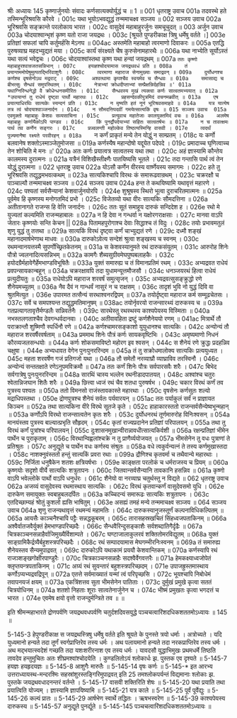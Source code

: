 श्रीः
अध्यायः 145
कृष्णार्जुनयोः संवादः कर्णसात्यक्योर्युद्धं च ॥ 1 ॥
001	धृतराष्ट्र उवाच 
001a	तदवस्थे हते तस्मिन्भूरिश्रवसि कौरवे ।
001c	यथा भूयोऽभवद्युद्धं तन्ममाचक्ष्व सञ्जय ॥
002	सञ्जय उवाच 
002a	भूरिश्रवसि सङ्क्रान्ते परलोकाय भारत ।
002c	वासुदेवं महाबाहुरर्जुनः समचूचुदत् ॥
003	अर्जुन उवाच 
003a	चोदयाश्वान्भृशं कृष्ण यतो राजा जयद्रथः ।
003c	[श्रूयते पुण्डरीकाक्ष त्रिषु धर्मेषु वर्तते ।]
003e	प्रतिज्ञां सफलां चापि कर्तुमर्हसि मेऽनघ ॥
004ac	अस्तमेति महाबाहो त्वरमाणो दिवाकरः ॥
005a	एतद्धि पुरुषव्याघ्र महदभ्युद्यतं मया ।
005c	कार्यं संरक्ष्यते चैष कुरुसेनामहारथैः ॥
006a	यथा नाभ्येति सूर्योऽस्तं यथा सत्यं भवेद्वचः ।
006c	चोदयाश्वांस्तथा कृष्ण यथा हन्यां जयद्रथम् ॥
007a	`ततः कृष्णो महाबाहुरश्वान्रजतसन्निभान् ।
007c	हयज्ञश्चोदयामास जयद्रथवधं प्रति ॥
008a	तं प्रयान्तममोघेषुमुत्पतद्भिरिवाशुगैः ।
008c	त्वरमाणा महाराज सेनामुख्याः समाद्रवन् ॥
009a	दुर्योधनश्च कर्णश्च वृषसेनोऽथ मद्रराट् ।
009c	अश्वत्थामा कृपश्चैव स्वयमेव च सैन्धवः ॥
010a	समासाद्य च बीभत्सुः सैन्धवं समुपस्थितम् ।
010c	नेत्राभ्यां क्रोधदीप्ताभ्यां सम्प्रैक्षन्निर्दहन्निव ॥'
011a	यथाग्निरिन्धनेद्धो वै क्रोधेन्धनसमीरितः ।
011c	सैन्धवस्य मुखं त्यक्त्वा कर्णः सात्वतमभ्ययात् ॥
012a	*उपायान्तं तु राधेयं दृष्ट्वा पार्थो महारथः ।
012c	प्रहसन्देवकीपुत्रमिदं वचनमब्रवीत् ॥
013a	एष प्रयात्याधिरथिः सात्यकेः स्यन्दनं प्रति ।
013c	न मृष्यति हतं नूनं भूरिश्रवसमाहवे ॥
014a	यत्र यात्येष तत्र त्वं चोदयाश्वाञ्जनार्दन ।
014c	न सौमदत्तिपदवीं गमयेत्सात्यकिं वृषः ॥
015	सञ्जय उवाच 
015a	एवमुक्तो महाबाहुः केशवः सव्यसाचिना ।
015c	प्रत्युवाच महातेजाः कालयुक्तमिदं वचः ॥
016a	अलमेष महाबाहुः कर्णायैकोऽपि पाण्डव ।
016c	किं पुनर्द्रौपदेयाभ्यां सहितः सात्वतर्षभः ॥
017a	न च तावत्क्षमः पार्थ तव कर्णेन सङ्गरः ।
017c	प्रज्वलन्ती महोल्केव तिष्ठत्यस्मिन्हि वासवी ।
017e	त्वदर्थं पूज्यमानैषा रक्ष्यते परवीरहन् ॥
018a	`न कर्णं प्राकृतं मन्ये तेन योद्धुं न साम्प्रतम् ।
018c	यः कर्णो बलवानेष शक्तोऽस्माञ्जेतुमोजसा ॥
019a	कर्णस्यैष महान्दोषो यद्दूयेत पदेपदे ।
019c	प्रमादाच्च घृणित्वाच्च तेन शोचिति मे मनः ॥'
020a	अतः कर्णः प्रयात्वत्र सात्वतस्य यथा तथा ।
020c	अहं ज्ञास्यामि कौन्तेय कालमस्य दुरात्मनः ॥
021a	यत्रैनं विशिखैस्तीक्ष्णैः पातयिष्यसि भूतले ।
021c	तदा गन्तासि पार्थ त्वं तेन योद्धुं दुरात्मना ॥
022	धृतराष्ट्र उवाच 
022a	योऽसौ कर्णेन वीरस्य वार्ष्णेयस्य समागमः ।
022c	हते तु भूरिश्रवसि तद्युद्धमभवत्कथम् ॥
023a	सात्यकिश्चापि विरथः कं समारूढवान्रथम् ।
023c	चक्ररक्षौ च पाञ्चाल्यौ तन्ममाचक्ष्व सञ्जय ॥
024	सञ्जय उवाच 
024a	हन्त ते कथयिष्यामि यथावृत्तं महारणे ।
024c	पश्यतां सर्वसैन्यानां केशवार्जुनयोरपि ।
024e	शुश्रूषस्व स्थिरो भूत्वा दुराचरितमात्मनः ॥
025a	पूर्वमेव हि कृष्णस्य मनोगतमिदं प्रभो ।
025c	विजेतव्यो यथा वीरः सात्यकिः सौमदत्तिना ॥
026a	अतीतानागते राजन्स हि वेत्ति जनार्दनः ।
026c	ततः सूतं समाहूय दारुकं सन्दिदेश ह ।
026e	रथो मे युज्यतां कल्यमिति राजन्महाबालः ॥
027a	न हि देवा न गन्धर्वा न यक्षोरगराक्षसाः ।
027c	मानवा वाऽपि जेतारः कृष्णयोः सन्ति केचन ||
028a	पितामहपुरोगाश्च देवाः सिद्धाश्च तं विदुः ।
028c	तयोः प्रभावमतुलं शृणु युद्धं तु तत्तथा ॥
029a	सात्यकिं विरथं दृष्ट्वा कर्णं चाभ्युद्यतं रणे ।
029c	दध्मौ शङ्खं महानादमार्षभेणाथ माधवः ॥
030a	दारुकोऽवेत्य सन्देशं श्रुत्वा शङ्खस्य च स्वनम् ।
030c	रथमन्वानयत्तस्मै सुपर्णोच्छ्रितकेतनम् ॥
031a	स केशवस्यानुमते रथं दारुकसंयुतम् ।
031c	आरुरोह शिनेः पौत्रो ज्वलनादित्यसन्निभम् ॥
032a	कामगैः शैब्यसुग्रीवमेघपुष्पबलाहकैः ।
032c	हयोदग्रैर्महावेगैर्हेमभाण्डविभूषितैः ॥
033a	युक्तं समारुह्य च तं विमानप्रतिमं रथम् ।
033c	अभ्यद्रवत राधेयं प्रवपन्सायकान्बहून् ॥
034a	चक्ररक्षावपि तदा युधामन्यूत्तमौजसौ ।
034c	धनञ्जयरथं हित्वा राधेयं प्रत्युदीयतुः ॥
035a	राधेयोऽपि महाराज शरवर्षं समुत्सृजन् ।
035c	अभ्यद्रवत्सुसङ्क्रुद्धो रणे शैनेयमच्युतम् ॥
036a	नैव दैवं न गान्धर्वं नासुरं न च राक्षसम् ।
036c	तादृशं भुवि नो युद्धं दिवि वा श्रुतमित्युत ।
036e	उपारमत तत्सैन्यं सरथाश्वनरद्विपम् ॥
037a	तयोर्दृष्ट्वा महाराज कर्म सम्मूढचेतसः ।
037c	सर्वे च समपश्यन्त तद्युद्धमतिमानुषम् ॥
038ac	तयोर्नृवरयो राजन्सारथ्यं दारुकस्य च ॥
039a	गतप्रत्यागतावृत्तैर्मण्डलैः सन्निवर्तनैः ।
039c	सारथेस्तु रथस्थस्य काश्यपेयस्य विस्मिताः ॥
040a	नभस्तलगताश्चैव देवगन्धर्वदानवाः ।
040c	अतीवावहिता द्रष्टुं कर्णशैनेययो रणम् ॥
041ac	मित्रार्थे तौ पराक्रान्तौ शुष्मिणौ स्पर्धिनौ रणे ॥
042a	कर्णश्चामरसङ्काशो युयुधानश्च सात्यकिः ।
042c	अन्योन्यं तौ महाराज शरवर्षैरवर्षताम् ॥
043a	प्रममाथ शिनेः पौत्रं कर्णः सायकवृष्टिभिः ।
043c	अमृष्यमाणो निधनं कौरव्यजलसन्धयोः ॥
044a	कर्णः शोकसमाविष्टो महोरग इव श्वसन् ।
044c	स शैनेयं रणे क्रुद्धः प्रदहन्निव चक्षुषा ।
044e	अभ्यधावत वेगेन पुनःपुनररिन्दम ॥
045a	तं तु सक्रोधमालोक्य सात्यकिः प्रत्ययुध्यत ।
045c	महता शरवर्षेण गजं प्रतिगजो यथा ॥
046a	तौ समेतौ नरव्याघ्रौ व्याघ्राविव तरस्विनौ ।
046c	अन्योन्यं सन्ततक्षाते रणेऽनुपमविक्रमौ ॥
047a	ततः कर्णं शिनेः पौत्रः सर्वपारसवैः शरैः ।
047c	बिभेद सर्वगात्रेषु पुनःपुनररिन्दम ॥
048a	सारथिं चास्य भल्लेन रथनीडादपातयत् ।
048c	अश्वांश्च चतुरः श्वेतान्निजघान शितैः शरैः ॥
049a	छित्त्वा ध्वजं रथं चैव शतधा पुरुषर्षभ ।
049c	चकार विरथं कर्णं तव पुत्रस्य पश्यतः ॥
050a	ततो विमनसो राजंस्तावकास्ते महारथाः ।
050c	वृषसेनः कर्णसुतः शल्यो मद्राधिपस्तथा ।
050e	द्रोणपुत्रश्च शैनेयं सर्वतः पर्यवारयन् ॥
051ac	ततः पर्याकुलं सर्वं न प्राज्ञायत किञ्चन ॥
052a	तथा सात्यकिना वीरे विरथे सूतजे कृते ।
052c	हाहाकारस्ततो राजन्सर्वसैन्येष्वभून्महान् ॥
053a	कर्णोऽपि विरथो राजन्सात्वतेन कृतः शरैः ।
053c	दुर्योधनरथं तूर्णमारुरोह विनिःश्वसन् ॥
054a	मानयंस्तव पुत्रस्य बाल्यात्प्रभृति सौहृदम् ।
054c	कृतां राज्यप्रदानेन प्रतिज्ञां परिपालयन् ॥
055a	तथा तु विरथं कर्णं पुत्रांश्च परिपालयन् |
055c	दुःशासनमुखान्वीरान्नावधीत्सात्यकिर्वशी ॥
056a	रक्षन्प्रतिज्ञां भीमेन पार्थेन च पुराकृताम् ।
056c	विरथान्विह्वलांश्चक्रे न तु प्राणैर्व्ययोजयत् ॥
057a	भीमसेनेन तु वधः पुत्राणां ते प्रतिश्रुतः ।
057c	अनुद्यूते च पार्थेन वधः कर्णस्य संश्रुतः ॥
058a	वधे त्वकुर्वन्यत्नं ते तस्य कर्णमुखास्तदा ।
058c	नाशक्नुवंस्ततो हन्तुं सात्यकिं प्रवरा रथाः ॥
099a	द्रौणिश्च कृतवर्मा च तथैवान्ये महारथाः ।
059c	निर्जिता धनुषैकेन शतशः क्षत्रियर्षभाः ।
059e	काङ्क्षता परलोकं च धर्मराजस्य च प्रियम् ॥
060a	कृष्णयोः सदृशो वीर्ये सात्यकिः शत्रुतापनः ।
060c	जितवान्सर्वसैन्यानि तावकानि हसन्निव ॥
061a	कृष्णो वाऽपि भवेल्लोके पार्थो वाऽपि धनुर्धरः ।
061c	शैनेयो वा नरव्याघ्र चतुर्थस्तु न विद्यते ॥
062	धृतराष्ट्र उवाच 
062a	अजय्यं वासुदेवस्य रथमास्थाय सात्यकिः ।
062c	विरथं कृतवान्कर्णं वासुदेवसमो युधि ।
062e	दारुकेण समायुक्तः स्वबाहुबलदर्पितः ॥
063a	कच्चिदन्यं समारूढः सात्यकिः शत्रुतापनः ।
063c	एतदिच्छाम्यहं श्रोतुं कुशलो ह्यसि भाषितुम् ।
063e	असह्यं तमहं मन्ये तन्ममाचक्ष्व सञ्जय ॥
064	सञ्जय उवाच 
064a	शृणु राजन्यथावृत्तं रथमन्यं महामतिः ।
064c	दारुकस्यानुजस्तूर्णं कल्पनाविधिकल्पितम् ॥
065a	आयसैः काञ्चनैश्चापि पट्टैः सन्नद्धकूबरम् ।
065c	तारासहस्रखचितं सिंहध्वजपताकिनम् ॥
066a	अश्वैर्वातजवैर्युक्तं हेमभाण्डपरिच्छदैः ।
066c	सैन्धवैरिन्दुसङ्काशैः सर्वशब्दातिगैर्दृढैः ॥
067a	चित्रकाञ्चनसन्नाहैर्वाजिमुख्यैर्विशाम्पते ।
067c	घण्टाजालाकुलरवं शक्तितोमरविद्युतम् ॥
068a	युक्तं साङ्ग्रामिकैर्द्रव्यैर्बहुशस्त्रपरिच्छदैः ।
068c	रथं सम्पादयामास मेघगम्भीरनिःस्वनम् ॥
069a	तं समारुह्य शैनेयस्तव सैन्यमुपाद्रवत् ।
069c	दारुकोऽपि यथाकामं प्रययौ केशवान्तिकम् ॥
070a	कर्णस्यापि रथं राजञ्शङ्खगोक्षीरपाण्डुरैः ।
070c	चित्रकाञ्चनसन्नाहैः सदश्वैर्वेगवत्तरैः ॥
071a	हेमकक्ष्याध्वजोपेतं क्लृप्तयन्त्रपताकिनम् ।
071c	अग्र्यं रथं सुयन्तारं बहुशस्त्रपरिच्छदम् ।
071e	उपाजह्रुस्तमास्थाय कर्णोऽप्यभ्यद्रवद्रिपून् ॥
072a	एतत्ते सर्वमाख्यातं यन्मां त्वं परिपृच्छसि ।
072c	भूयश्चापि निबोधेमं तवापनयजं क्षयम् ॥
073a	एकत्रिंशत्तव सुता भीमसेनेन पातिताः ।
073c	दुर्मुखं प्रमुखे कृत्वा सततं चित्रयोधिनम् ॥
074a	शतशो निहताः शूराः सात्वतेनार्जुनेन च ।
074c	भीष्मं प्रमुखतः कृत्वा भगदत्तं च भारत ।
074e	एवमेष क्षयो वृत्तो राजन्दुर्मन्त्रिते तव ॥ ॥

इति श्रीमन्महाभारते द्रोणपर्वणि जयद्रथवधपर्वणि चतुर्दशदिवसयुद्धे पञ्चचत्वारिंशदधिकशततमोऽध्यायः ॥ 145 ॥

5-145-3 हेपुण्डरीकाक्ष स जयद्रथस्त्रिषु धर्मेषु वर्तते इति श्रूयते के पुनस्ते त्रयो धर्माः । अत्रोच्यते । यदि युध्यमानो हन्यते तदा तूर्णं स्वर्गप्राप्तिरेव तस्य धर्मः । अथ पलायमानो हन्यते तदा नरकप्राप्तिरेव तस्य धर्मः । अथ मद्भयात्स्वदेशं गच्छति तदा यशःशरीरनाश एव तस्य धर्मः । यावदसौ युद्धाभिमुखः प्रथमधर्मे तिष्ठति तावदेव हन्तुमुचितः अतः शीघ्रमश्वांश्चोदयेति । कुण्डलितोऽयं श्लोकार्धः झ. पुस्तक एव दृश्यते ॥ 5-145-7 हयज्ञः हयहृदयज्ञः ॥ 5-145-8 आशुगैः मारुतैः ॥ 5-145-14 वृषः कर्णः ॥ 5-145-* इत आरभ्य उत्तराध्यायस्थ-मन्दरश्मिः सहस्रांशुरस्तङ्गिरिमुपाद्रवत् इति 25 तमश्लोकपर्यन्तं विद्यमानाः श्लोकाः झ. पुस्तके जयद्रथवधादनन्तरं वर्तन्ते । 5-145-17 वासवी शक्तिरिति शेषः ॥ 5-145-20 यथा प्रयाति तथा प्रयात्विति योज्यम् । ज्ञास्यामि ज्ञापयिष्यामि ॥ 5-145-21 यत्र काले ॥ 5-145-25 पूर्वं पूर्वेद्युः ॥ 5-145-26 कल्यं प्रातः ॥ 5-145-29 आर्षभेण स्वार्थे तद्धितः । ऋषभस्वरेण ॥ 5-145-39 काश्यपेयस्य दारुकस्य ॥ 5-145-57 अनुद्यूते पुनर्द्यूते ॥ 5-145-145 पञ्चचत्वारिंशदधिकशततमोऽध्यायः ॥
